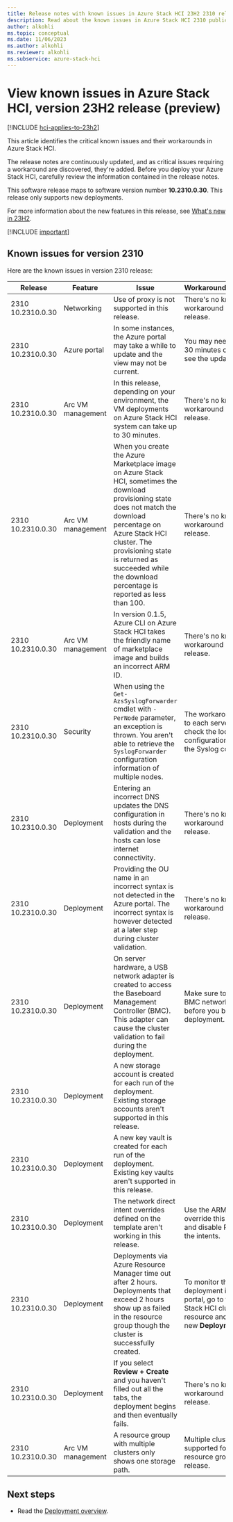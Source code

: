 ```yaml
---
title: Release notes with known issues in Azure Stack HCI 23H2 2310 release (preview)
description: Read about the known issues in Azure Stack HCI 2310 public preview release (preview).
author: alkohli
ms.topic: conceptual
ms.date: 11/06/2023
ms.author: alkohli
ms.reviewer: alkohli
ms.subservice: azure-stack-hci
---
```


# View known issues in Azure Stack HCI, version 23H2 release (preview)

[!INCLUDE [hci-applies-to-23h2](../includes/hci-applies-to-23h2.md)]

This article identifies the critical known issues and their workarounds in Azure Stack HCI.

The release notes are continuously updated, and as critical issues requiring a workaround are discovered, they're added. Before you deploy your Azure Stack HCI, carefully review the information contained in the release notes.

This software release maps to software version number **10.2310.0.30**. This release only supports new deployments.

For more information about the new features in this release, see [What's new in 23H2](whats-new.md).

[!INCLUDE [important](../includes/hci-preview.md)]

## Known issues for version 2310

Here are the known issues in version 2310 release:

|Release|Feature|Issue|Workaround/Comments|
|-|------|------|----------|
|2310 <br> 10.2310.0.30| Networking |Use of proxy is not supported in this release. |There's no known workaround in this release. |
|2310 <br> 10.2310.0.30| Azure portal <!--25741164--> |In some instances, the Azure portal may take a while to update and the view may not be current.| You may need to wait for 30 minutes or more to see the updated view. |
|2310 <br> 10.2310.0.30 <!--25661776-->| Arc VM management |In this release, depending on your environment, the VM deployments on Azure Stack HCI system can take up to 30 minutes. |There's no known workaround in this release. |
|2310 <br> 10.2310.0.30 <!--25527606-->| Arc VM management | When you create the Azure Marketplace image on Azure Stack HCI, sometimes the download provisioning state does not match the download percentage on Azure Stack HCI cluster. The provisioning state is returned as succeeded while the download percentage is reported as less than 100.| There's no known workaround in this release.|
|2310 <br> 10.2310.0.30 <!--25675277-->| Arc VM management | In version 0.1.5, Azure CLI on Azure Stack HCI takes the friendly name of marketplace image and builds an incorrect ARM ID.| There's no known workaround in this release.|
|2310 <br> 10.2310.0.30 <!--25420275-->|Security |When using the `Get-AzsSyslogForwarder` cmdlet with `-PerNode` parameter, an exception is thrown. You aren't able to retrieve the `SyslogForwarder` configuration information of multiple nodes. |The workaround is to go to each server and check the local configuration state of the Syslog component.|
|2310 <br> 10.2310.0.30| Deployment <!--25624270-->|Entering an incorrect DNS updates the DNS configuration in hosts during the validation and the hosts can lose internet connectivity. |There's no known workaround in this release. |
|2310 <br> 10.2310.0.30| Deployment |Providing the OU name in an incorrect syntax is not detected in the Azure portal. The incorrect syntax is however detected at a later step during cluster validation. |There's no known workaround in this release. |
|2310 <br> 10.2310.0.30 <!--25717459-->| Deployment |On server hardware, a USB network adapter is created to access the Baseboard Management Controller (BMC). This adapter can cause the cluster validation to fail during the deployment.| Make sure to disable the BMC network adapter before you begin cloud deployment.|
|2310 <br> 10.2310.0.30| Deployment |A new storage account is created for each run of the deployment. Existing storage accounts aren't supported in this release.| |
|2310 <br> 10.2310.0.30| Deployment |A new key vault is created for each run of the deployment. Existing key vaults aren't supported in this release.| |
|2310 <br> 10.2310.0.30| Deployment |The network direct intent overrides defined on the template aren't working in this release.|Use the ARM template to override this parameter and disable RDMA for the intents. |
|2310 <br> 10.2310.0.30| Deployment |Deployments via Azure Resource Manager time out after 2 hours. Deployments that exceed 2 hours show up as failed in the resource group though the cluster is successfully created.| To monitor the deployment in the Azure portal, go to the Azure Stack HCI cluster resource and then go to new **Deployments** entry. |
|2310 <br> 10.2310.0.30| Deployment |If you select **Review + Create** and you haven't filled out all the tabs, the deployment begins and then eventually fails.|There's no known workaround in this release. |
|2310 <br> 10.2310.0.30 <!--25628443-->| Arc VM management| A resource group with multiple clusters only shows one storage path.| Multiple clusters are not supported for a single resource group in this release.|



## Next steps

- Read the [Deployment overview](./deploy/deployment-introduction.md).
